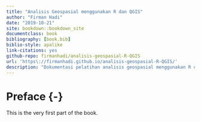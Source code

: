```yaml
--- 
title: "Analisis Geospasial menggunakan R dan QGIS"
author: "Firman Hadi"
date: "2019-10-21"
site: bookdown::bookdown_site
documentclass: book
bibliography: [book.bib]
biblio-style: apalike
link-citations: yes
github-repo: firmanhadi/analisis-geospasial-R-QGIS
url: 'https\://firmanhadi.github.io/analisis-geospasial-R-QGIS/'
description: "Dokumentasi pelatihan analisis geospasial menggunakan R dan QGIS"
---
```


# Preface {-}

This is the very first part of the book.
